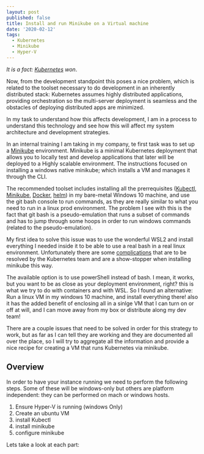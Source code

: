 ```yaml
---
layout: post
published: false
title: Install and run Minikube on a Virtual machine
date: '2020-02-12'
tags:
  - Kubernetes
  - Minikube
  - Hyper-V
---
```

*It is a fact: [Kubernetes](https://kubernetes.io/) won*.  

Now, from the development standpoint this poses a nice problem, which is related to the toolset necessary to do development in an inherently distributed stack: Kubernetes assumes highly distributed applications, providing orchestration so the multi-server deployment is seamless and the obstacles of deploying distributed apps are minimized.

In my task to understand how this affects development, I am in a process to understand this technology and see how this will affect my system architecture and development strategies.

In an internal training I am taking in my company, te first task was to set up a [Minikube](https://github.com/kubernetes/minikube) environment. Minikube is a minimal Kubernetes deployment that allows you to locally test and develop applications that later will be deployed to a Highly scalable environment.  The instructions focused on installing a windows native minikube; which installs a VM and manages it through the CLI. 

The recommended toolset includes installing all the prerrequisites ([Kubectl](https://kubernetes.io/docs/reference/kubectl/overview/), [Minikube](https://github.com/kubernetes/minikube), [Docker](https://www.docker.com/products/docker-desktop), [helm](https://helm.sh/)) in my bare-metal Windows 10 machine, and use the git bash console to run commands, as they are really similar to what you need to run in a linux prod environment.  The problem I see with this is the fact that git bash is a pseudo-emulation that runs a subset of commands and has to jump through some hoops in order to run windows commands (related to the pseudo-emulation). 

My first idea to solve this issue was to use the wonderful WSL2 and install everything I needed inside it to be able to use a real bash in a real linux environment. Unfortunately there are some [complications](https://github.com/kubernetes/minikube/issues/5392) that are to be resolved by the Kubernetes team and are a show-stopper when installing minikube this way.

The available option is to use powerShell instead of bash. I mean, it works, but you want to be as close as your deployment environment, right? this is what we try to do with containers and with WSL. So I found an alternative: Run a linux VM in my windows 10 machine, and install everything there! also it has the added benefit of enclosing all in a sinlge VM that I can turn on or off at will, and I can move away from my box or distribute along my dev team! 

There are a couple issues that need to be solved in order for this strategy to work, but as far as I can tell they are working and they are documented all over the place, so I will try to aggregate all the information and provide a nice recipe for creating a VM that runs Kubernetes via minikube.

## Overview

In order to have your instance running we need to perform  the following steps.  Some of these will be windows-only but others are platform independent: they can be performed on mach or windows hosts.

1. Ensure Hyper-V is running (windows Only)
2. Create an ubuntu VM
3. install Kubectl
4. install minikube
5. configure minikube

Lets take a look at each part:
